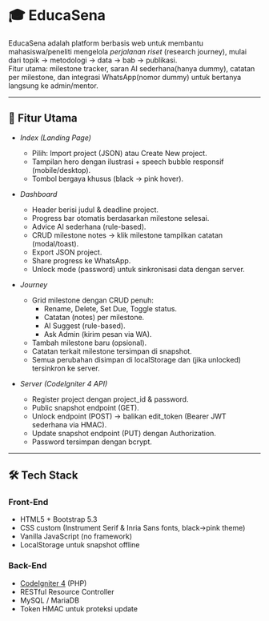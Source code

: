 # 🎓 EducaSena

EducaSena adalah platform berbasis web untuk membantu mahasiswa/peneliti mengelola *perjalanan riset* (research journey), mulai dari topik → metodologi → data → bab → publikasi.  
Fitur utama: milestone tracker, saran AI sederhana(hanya dummy), catatan per milestone, dan integrasi WhatsApp(nomor dummy) untuk bertanya langsung ke admin/mentor.

---

## 🚀 Fitur Utama

- *Index (Landing Page)*
  - Pilih: Import project (JSON) atau Create New project.
  - Tampilan hero dengan ilustrasi + speech bubble responsif (mobile/desktop).
  - Tombol bergaya khusus (black → pink hover).

- *Dashboard*
  - Header berisi judul & deadline project.
  - Progress bar otomatis berdasarkan milestone selesai.
  - Advice AI sederhana (rule-based).
  - CRUD milestone notes → klik milestone tampilkan catatan (modal/toast).
  - Export JSON project.
  - Share progress ke WhatsApp.
  - Unlock mode (password) untuk sinkronisasi data dengan server.

- *Journey*
  - Grid milestone dengan CRUD penuh:
    - Rename, Delete, Set Due, Toggle status.
    - Catatan (notes) per milestone.
    - AI Suggest (rule-based).
    - Ask Admin (kirim pesan via WA).
  - Tambah milestone baru (opsional).
  - Catatan terkait milestone tersimpan di snapshot.
  - Semua perubahan disimpan di localStorage dan (jika unlocked) tersinkron ke server.

- *Server (CodeIgniter 4 API)*
  - Register project dengan project_id & password.
  - Public snapshot endpoint (GET).
  - Unlock endpoint (POST) → balikan edit_token (Bearer JWT sederhana via HMAC).
  - Update snapshot endpoint (PUT) dengan Authorization.
  - Password tersimpan dengan bcrypt.

---

## 🛠️ Tech Stack

### Front-End
- HTML5 + Bootstrap 5.3
- CSS custom (Instrument Serif & Inria Sans fonts, black→pink theme)
- Vanilla JavaScript (no framework)
- LocalStorage untuk snapshot offline

### Back-End
- [CodeIgniter 4](https://codeigniter.com/) (PHP)
- RESTful Resource Controller
- MySQL / MariaDB
- Token HMAC untuk proteksi update


